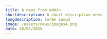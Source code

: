 ```yaml
---
title: A news from admin
shortdescription: A short description news
longdescription: lorem ipsum
image: /assets/news/images4.png
date: 28/04/2025
---
```


